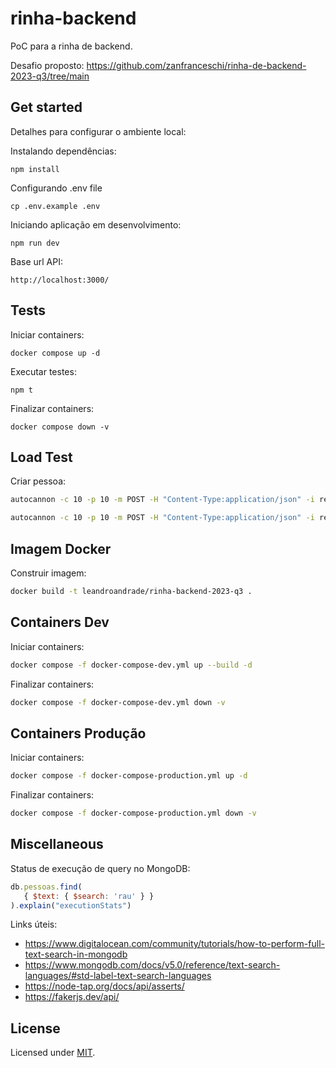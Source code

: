 # rinha-backend

PoC para a rinha de backend.

Desafio proposto: https://github.com/zanfranceschi/rinha-de-backend-2023-q3/tree/main

## Get started

Detalhes para configurar o ambiente local:

Instalando dependências:

```shell
npm install
```

Configurando .env file

```shell
cp .env.example .env
```

Iniciando aplicação em desenvolvimento:

```shell
npm run dev
```

Base url API:
```
http://localhost:3000/
```

## Tests

Iniciar containers:
```shell
docker compose up -d
```

Executar testes:

```shell
npm t
```

Finalizar containers:
```shell
docker compose down -v
```

## Load Test

Criar pessoa:
```sh
autocannon -c 10 -p 10 -m POST -H "Content-Type:application/json" -i request.json http://127.0.0.1:3000/pessoas

autocannon -c 10 -p 10 -m POST -H "Content-Type:application/json" -i request.json http://127.0.0.1:9999/pessoas
```

## Imagem Docker

Construir imagem:
```sh
docker build -t leandroandrade/rinha-backend-2023-q3 .
```

## Containers Dev

Iniciar containers:
```sh
docker compose -f docker-compose-dev.yml up --build -d
```

Finalizar containers:
```sh
docker compose -f docker-compose-dev.yml down -v
```

## Containers Produção

Iniciar containers:
```sh
docker compose -f docker-compose-production.yml up -d
```

Finalizar containers:
```sh
docker compose -f docker-compose-production.yml down -v
```

## Miscellaneous

Status de execução de query no MongoDB:
```js
db.pessoas.find(
   { $text: { $search: 'rau' } }
).explain("executionStats")
```

Links úteis:
- https://www.digitalocean.com/community/tutorials/how-to-perform-full-text-search-in-mongodb
- https://www.mongodb.com/docs/v5.0/reference/text-search-languages/#std-label-text-search-languages
- https://node-tap.org/docs/api/asserts/
- https://fakerjs.dev/api/

## License

Licensed under [MIT](./LICENSE).
